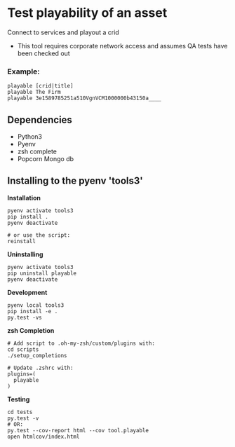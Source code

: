 # Test playability of an asset
Connect to services and playout a crid
 - This tool requires corporate network access and assumes QA tests have been checked out 
### Example:

```
playable [crid|title]
playable The Firm
playable 3e1589785251a510VgnVCM1000000b43150a____  

```

## Dependencies

- Python3
- Pyenv
- zsh complete
- Popcorn Mongo db 

## Installing to the pyenv 'tools3'

**Installation**

```
pyenv activate tools3
pip install .
pyenv deactivate

# or use the script:
reinstall
```

**Uninstalling**

```
pyenv activate tools3
pip uninstall playable
pyenv deactivate
```

**Development**

```
pyenv local tools3
pip install -e .
py.test -vs
```

**zsh Completion**

```
# Add script to .oh-my-zsh/custom/plugins with:
cd scripts
./setup_completions

# Update .zshrc with:
plugins=(
  playable
)
```

**Testing**

```
cd tests
py.test -v
# OR:
py.test --cov-report html --cov tool.playable
open htmlcov/index.html
```